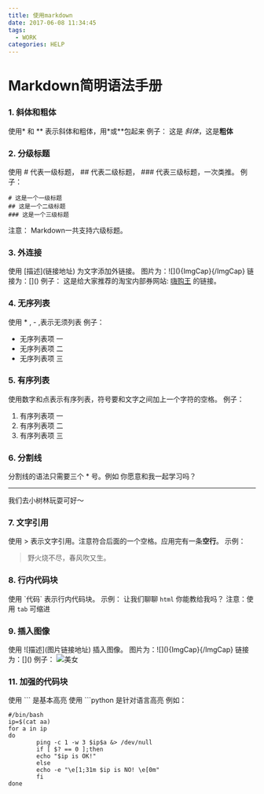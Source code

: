 ```yaml
---
title: 使用markdown
date: 2017-06-08 11:34:45
tags:
  - WORK
categories: HELP
---
```

# Markdown简明语法手册
### 1. 斜体和粗体
使用\* 和 \*\* 表示斜体和粗体，用\*或\*\*包起来
例子：
这是 *斜体*，这是**粗体**
### 2. 分级标题
使用 # 代表一级标题， ## 代表二级标题， ### 代表三级标题，一次类推。
例子：
```
# 这是一个一级标题
## 这是一个二级标题
### 这是一个三级标题
```
注意： Markdown一共支持六级标题。
### 3. 外连接
使用 \[描述](链接地址) 为文字添加外链接。
图片为：\!\[](){ImgCap}{/ImgCap}
链接为：\[]()
例子：
这是给大家推荐的淘宝内部券网站: [嗨购王](www.higouwang.com) 的链接。

### 4. 无序列表
使用 * , - ,表示无须列表
例子：
- 无序列表项 一
- 无序列表项 二
- 无序列表项 三

### 5. 有序列表
使用数字和点表示有序列表，符号要和文字之间加上一个字符的空格。
例子：
1. 有序列表项 一
2. 有序列表项 二
3. 有序列表项 三 

### 6. 分割线
分割线的语法只需要三个 * 号。例如
你愿意和我一起学习吗？
***
我们去小树林玩耍可好～

### 7. 文字引用
使用 > 表示文字引用。注意符合后面的一个空格。应用完有一条**空行**。
示例：
> 野火烧不尽，春风吹又生。

### 8. 行内代码块
使用 \`代码\` 表示行内代码块。
示例：
让我们聊聊 `html` 你能教给我吗？
注意：使用 `tab` 可缩进
### 9. 插入图像
使用 \!\[描述](图片链接地址) 插入图像。
图片为：\!\[](){ImgCap}{/ImgCap}
链接为：\[]()
例子：
![美女](http://pke-data.oss-cn-shenzhen.aliyuncs.com/image/avatar.png)
### 11. 加强的代码块
使用 \`\`\` 是基本高亮
使用 \`\`\`python 是针对语言高亮
例如：
```shell
#/bin/bash
ip=$(cat aa)
for a in ip
do
        ping -c 1 -w 3 $ip$a &> /dev/null
        if [ $? == 0 ];then
        echo "$ip is OK!"
        else
        echo -e "\e[1;31m $ip is NO! \e[0m"
        fi
done
```

